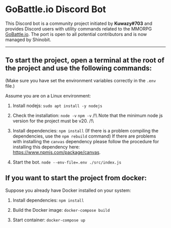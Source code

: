 # GoBattle.io Discord Bot

This Discord bot is a community project initiated by __Kuwazy#703__ and provides Discord users with utility commands related to the MMORPG [GoBattle.io](https://gobattle.io/).
The port is open to all potential contributors and is now managed by Shinobit.

-----------------

## To start the project, open a terminal at the root of the project and use the following commands:
(Make sure you have set the environment variables correctly in the `.env` file.)

Assume you are on a Linux environment:

1. Install nodejs:
  `sudo apt install -y nodejs`

2. Check the installation:
  `node -v`
  `npm -v`
  /!\ Note that the minimum node js version for the project must be v20. /!\

3. Install dependencies:
  `npm install`
  (If there is a problem compiling the dependencies, use the `npm rebuild` command)
  If there are problems with installing the `canvas` dependency please follow the procedure for installing this dependency here: https://www.npmjs.com/package/canvas.

4. Start the bot.
  `node --env-file=.env ./src/index.js`

## If you want to start the project from docker:

Suppose you already have Docker installed on your system:

1. Install dependencies:
  `npm install`
 
2. Build the Docker image:
  `docker-compose build`

3. Start container:
  `docker-compose up`
